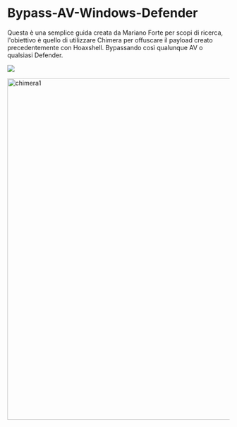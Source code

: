 # Bypass-AV-Windows-Defender

Questa è una semplice guida creata da Mariano Forte per scopi di ricerca, l'obiettivo è quello di utilizzare Chimera per offuscare il payload creato precedentemente con Hoaxshell. Bypassando così qualunque AV o qualsiasi Defender.






![](chimera1.png)

<img width="773" alt="chimera1" src="https://github.com/marioskoo/Bypass-AV-Windows-Defender/assets/105681127/f14cc5d0-a630-431f-9b00-2c657503bd18">
